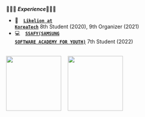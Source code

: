 👩🏻‍💻 ***Experience***👩🏻‍💻
- 🦁&emsp;<code><a href="https://www.likelion.net/">**Likelion at KoreaTech**</a></code> 8th Student (2020), 9th Organizer (2021)&emsp;
- 💻&emsp;<code><a href="https://www.ssafy.com/ksp/jsp/swp/swpMain.jsp">**SSAFY(SAMSUNG SOFTWARE ACADEMY FOR YOUTH)**</a></code> 7th Student (2022)&emsp;
<br></br>
<div>
<img style="height:150px;" src="https://github-readme-stats.vercel.app/api?username=sa11k&show_icons=true&theme=buefy&line_height=21"/>&emsp;
<img style="height:150px;" src="https://github-readme-stats.vercel.app/api/top-langs/?username=sa11k&layout=compact&card_width=350"/>
</div>
